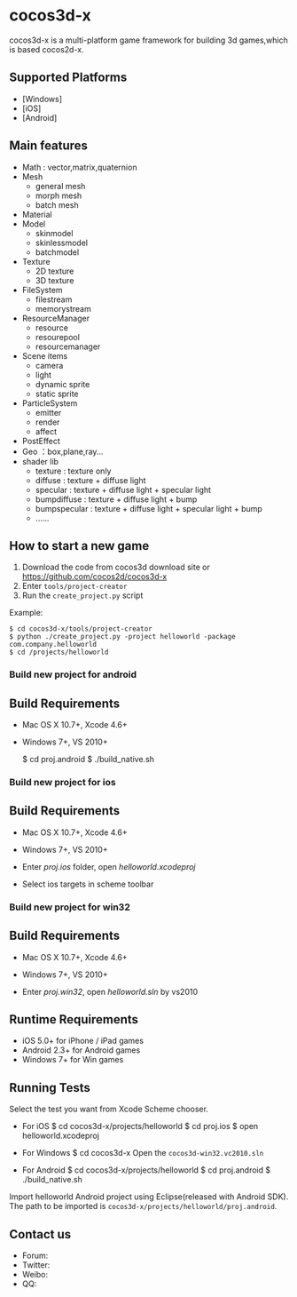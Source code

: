 cocos3d-x
=========
cocos3d-x is  a multi-platform game framework for building 3d games,which is based cocos2d-x.


  
## Supported Platforms
- [Windows]
- [iOS]
- [Android]

Main features
-------------
   * Math : vector,matrix,quaternion
   * Mesh
     * general mesh
     * morph mesh
     * batch mesh
   * Material
   * Model
     * skinmodel
     * skinlessmodel
     * batchmodel
   * Texture
     * 2D texture
     * 3D texture
   * FileSystem
     * filestream
     * memorystream
   * ResourceManager
     * resource
     * resourepool
     * resourcemanager
   * Scene items
     * camera
     * light
     * dynamic sprite
     * static sprite
   * ParticleSystem
     * emitter
     * render
     * affect
   * PostEffect
   * Geo ：box,plane,ray...
   * shader lib
     * texture : texture only
     * diffuse : texture + diffuse light
     * specular : texture + diffuse light + specular light
     * bumpdiffuse : texture + diffuse light + bump
     * bumpspecular : texture + diffuse light + specular light + bump
     * ......



How to start a new game
-----------------------

1. Download the code from cocos3d download site or https://github.com/cocos2d/cocos3d-x
2. Enter `tools/project-creator`
3. Run the `create_project.py` script

Example:

    $ cd cocos3d-x/tools/project-creator
    $ python ./create_project.py -project helloworld -package com.company.helloworld
    $ cd /projects/helloworld

### Build new project for android ###
  Build Requirements
------------------

* Mac OS X 10.7+, Xcode 4.6+
* Windows 7+, VS 2010+

    $ cd proj.android
    $ ./build_native.sh
    

### Build new project for ios
Build Requirements
------------------

* Mac OS X 10.7+, Xcode 4.6+
* Windows 7+, VS 2010+

* Enter *proj.ios* folder, open *helloworld.xcodeproj*
* Select ios targets in scheme toolbar


### Build new project for win32 ###
Build Requirements
------------------

* Mac OS X 10.7+, Xcode 4.6+
* Windows 7+, VS 2010+

* Enter *proj.win32*, open *helloworld.sln* by vs2010






Runtime Requirements
--------------------
  * iOS 5.0+ for iPhone / iPad games
  * Android 2.3+ for Android games
  * Windows 7+ for Win games


Running Tests
--------------------

Select the test you want from Xcode Scheme chooser.

* For iOS
$ cd cocos3d-x/projects/helloworld
$ cd proj.ios
$ open helloworld.xcodeproj


* For Windows
$ cd cocos3d-x
Open the `cocos3d-win32.vc2010.sln`



* For Android
$ cd cocos3d-x/projects/helloworld
$ cd proj.android
$ ./build_native.sh


Import helloworld Android project using Eclipse(released with Android SDK). The path to be imported is `cocos3d-x/projects/helloworld/proj.android`.



Contact us
----------

   * Forum: 
   * Twitter: 
   * Weibo:
   * QQ:
  
